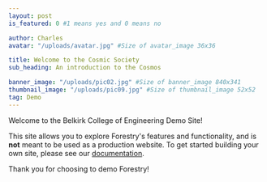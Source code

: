 ```yaml
---
layout: post
is_featured: 0 #1 means yes and 0 means no

author: Charles
avatar: "/uploads/avatar.jpg" #Size of avatar_image 36x36

title: Welcome to the Cosmic Society
sub_heading: An introduction to the Cosmos

banner_image: "/uploads/pic02.jpg" #Size of banner_image 840x341
thumbnail_image: "/uploads/pic09.jpg" #Size of thumbnail_image 52x52
tag: Demo
---
```

Welcome to the Belkirk College of Engineering Demo Site!

This site allows you to explore Forestry's features and functionality, and is **not** meant to be used as a production website. To get started building your own site, please see our [documentation](https://forestry.io/docs/).

Thank you for choosing to demo Forestry!
